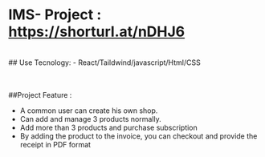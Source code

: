 # IMS- Project : https://shorturl.at/nDHJ6

</br >
## Use Tecnology:
- React/Taildwind/javascript/Html/CSS

</br > </br >
##Project Feature :
- A common user can create his own shop.
- Can add and manage 3 products normally.
- Add more than 3 products and purchase subscription
- By adding the product to the invoice, you can checkout and provide the receipt in PDF format

